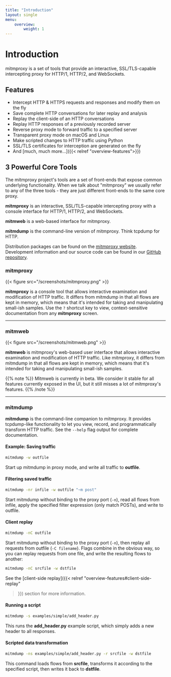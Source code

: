 ```yaml
---
title: "Introduction"
layout: single
menu:
    overview:
        weight: 1
---
```


# Introduction

mitmproxy is a set of tools that provide an interactive, SSL/TLS-capable intercepting proxy for HTTP/1, HTTP/2, and WebSockets.

## Features

- Intercept HTTP & HTTPS requests and responses and modify them on the fly
- Save complete HTTP conversations for later replay and analysis
- Replay the client-side of an HTTP conversations
- Replay HTTP responses of a previously recorded server
- Reverse proxy mode to forward traffic to a specified server
- Transparent proxy mode on macOS and Linux
- Make scripted changes to HTTP traffic using Python
- SSL/TLS certificates for interception are generated on the fly
- And [much, much more...]({{< relref "overview-features">}})

## 3 Powerful Core Tools

The mitmproxy project's tools are a set of front-ends that expose common
underlying functionality. When we talk about "mitmproxy" we usually refer to any of the three tools - they
are just different front-ends to the same core proxy.

**mitmproxy** is an interactive, SSL/TLS-capable intercepting proxy with a console interface for HTTP/1, HTTP/2, and WebSockets.

**mitmweb** is a web-based interface for mitmproxy.

**mitmdump** is the command-line version of mitmproxy. Think tcpdump for HTTP.

Distribution packages can be found on the [mitmproxy website](https://mitmproxy.org).
Development information and our source code can be found in our
[GitHub repository](https://github.com/mitmproxy/mitmproxy).

### mitmproxy

{{< figure src="/screenshots/mitmproxy.png" >}}

**mitmproxy** is a console tool that allows interactive examination and
modification of HTTP traffic. It differs from mitmdump in that all flows are
kept in memory, which means that it's intended for taking and manipulating
small-ish samples. Use the `?` shortcut key to view, context-sensitive
documentation from any **mitmproxy** screen.

---

### mitmweb

{{< figure src="/screenshots/mitmweb.png" >}}

**mitmweb** is mitmproxy's web-based user interface that allows
interactive examination and modification of HTTP traffic. Like
mitmproxy, it differs from mitmdump in that all flows are kept in
memory, which means that it's intended for taking and manipulating
small-ish samples.

{{% note %}}
Mitmweb is currently in beta. We consider it stable for all features
currently exposed in the UI, but it still misses a lot of mitmproxy's
features.
{{% /note %}}

---

### mitmdump

**mitmdump** is the command-line companion to mitmproxy. It provides
tcpdump-like functionality to let you view, record, and programmatically
transform HTTP traffic. See the `--help` flag output for complete
documentation.

#### Example: Saving traffic

```bash
mitmdump -w outfile
```

Start up mitmdump in proxy mode, and write all traffic to **outfile**.

#### Filtering saved traffic

```bash
mitmdump -nr infile -w outfile "~m post"
```

Start mitmdump without binding to the proxy port (`-n`), read all flows
from infile, apply the specified filter expression (only match POSTs),
and write to outfile.

#### Client replay

```bash
mitmdump -nC outfile
```

Start mitmdump without binding to the proxy port (`-n`), then replay all
requests from outfile (`-C filename`). Flags combine in the obvious way,
so you can replay requests from one file, and write the resulting flows
to another:

```bash
mitmdump -nC srcfile -w dstfile
```

See the [client-side replay]({{< relref "overview-features#client-side-replay"
>}}) section for more information.

#### Running a script

```bash
mitmdump -s examples/simple/add_header.py
```

This runs the **add_header.py** example script, which simply adds a new
header to all responses.

#### Scripted data transformation

```bash
mitmdump -ns examples/simple/add_header.py -r srcfile -w dstfile
```

This command loads flows from **srcfile**, transforms it according to
the specified script, then writes it back to **dstfile**.
